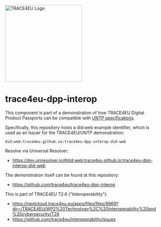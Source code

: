 <img src="https://trace4eu.eu/wp-content/uploads/2023/09/Logo_TRACE4EU_horizontal_positive_RGB.png" width="250" alt="TRACE4EU Logo">

# trace4eu-dpp-interop

This component is part of a demonstration of how TRACE4EU Digital Product Passports can be compatible
with [UNTP specifications](https://uncefact.github.io/spec-untp/docs/about/).

Specifically, this repository hosts a did:web
example identifier, which is used as an Issuer for the TRACE4EU/UNTP demonstration:

```
did:web:trace4eu.github.io:trace4eu-dpp-interop-did-web
```

Resolve via Universal Resolver:

* https://dev.uniresolver.io/#did:web:trace4eu.github.io:trace4eu-dpp-interop-did-web

The demonstration itself can be found at this repository:

* https://github.com/trace4eu/trace4eu-dpp-interop

This is part of TRACE4EU T2.6 ("Interoperability"):

* https://nextcloud.trace4eu.eu/apps/files/files/9969?dir=/TRACE4EU/WP2%20Technology%2C%20interoperability%20and%20cybersecurity/T26
* https://github.com/trace4eu/interoperability/issues
